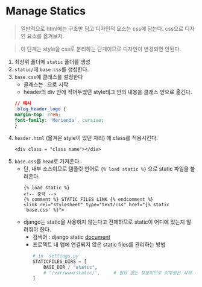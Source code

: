 # Manage Statics

> 일반적으로 html에는 구조만 담고 디자인적 요소는 css에 담는다. css으로 디자인 요소를 옮겨보자.

> 이 단계는 style을 css로 분리하는 단계이므로 디자인이 변경되면 안된다.

1. 최상위 폴더에 `static` 폴더를 생성
2. `static/`에 `base.css`를 생성한다.
3. `base.css`에 클래스를 설정한다
    - 클래스는 `.`으로 시작
    - header의 div 안에 적어두었던 style태그 안의 내용을 클래스 안으로 옮긴다.
    ```css
    // 예시
    .blog_header_logo {
    margin-top: 3rem;
    font-family: 'Merienda', cursive;
    }
    ```
4. `header.html` (옮겨온 style이 있던 자리) 에 class를 적용시킨다.
    ```django
    <div class = "class name"></div>
    ```
5. `base.css`를 `head`로 가져온다.
    - 단, 내부 소스이므로 템플릿 언어로 `{% load static %}` 으로 static 파일을 불러온다.
        ```django
        {% load static %}
        <!-- 중략 -->
        {% comment %} STATIC FILES LINK {% endcomment %}
        <link rel="stylesheet" type="text/css" href="{% static 'base.css' %}">
        ```
    - django는 static을 사용하지 않는다고 전제하므로 static이 어디에 있는지 알려줘야 한다.
        - 검색어 : django static [document](https://docs.djangoproject.com/en/3.2/howto/static-files/)
        - 프로젝트 내 앱에 연결되지 않은 static files를 관리하는 방법
            ```python
            # in `settings.py`
            STATICFILES_DIRS = [
                BASE_DIR / "static",
                # '/var/www/static/',     # 필요 없는 부분이므로 이부분은 삭제 -->
            ]
            ```